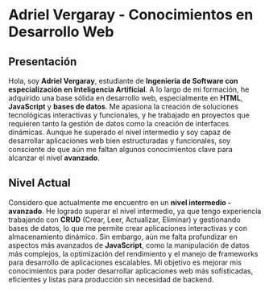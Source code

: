 # Adriel Vergaray - Conocimientos en Desarrollo Web

## Presentación

Hola, soy **Adriel Vergaray**, estudiante de **Ingeniería de Software con especialización en Inteligencia Artificial**. A lo largo de mi formación, he adquirido una base sólida en desarrollo web, especialmente en **HTML**, **JavaScript** y **bases de datos**. Me apasiona la creación de soluciones tecnológicas interactivas y funcionales, y he trabajado en proyectos que requieren tanto la gestión de datos como la creación de interfaces dinámicas. Aunque he superado el nivel intermedio y soy capaz de desarrollar aplicaciones web bien estructuradas y funcionales, soy consciente de que aún me faltan algunos conocimientos clave para alcanzar el nivel **avanzado**.

## Nivel Actual

Considero que actualmente me encuentro en un **nivel intermedio - avanzado**. He logrado superar el nivel intermedio, ya que tengo experiencia trabajando con **CRUD** (Crear, Leer, Actualizar, Eliminar) y gestionando bases de datos, lo que me permite crear aplicaciones interactivas y con almacenamiento dinámico. Sin embargo, aún me falta profundizar en aspectos más avanzados de **JavaScript**, como la manipulación de datos más complejos, la optimización del rendimiento y el manejo de frameworks para desarrollo de aplicaciones escalables. Mi objetivo es mejorar mis conocimientos para poder desarrollar aplicaciones web más sofisticadas, eficientes y listas para producción sin necesidad de backend.

